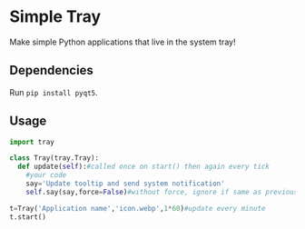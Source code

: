 # Simple Tray

Make simple Python applications that live in the system tray!

## Dependencies

Run `pip install pyqt5`.

## Usage 
```py
import tray

class Tray(tray.Tray):
  def update(self):#called once on start() then again every tick
    #your code
    say='Update tooltip and send system notification'
    self.say(say,force=False)#without force, ignore if same as previous message

t=Tray('Application name','icon.webp',1*60)#update every minute
t.start()
```
